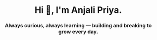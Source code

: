 <h1 align="center">Hi 👋, I'm Anjali Priya.</h1>
<h3 align="center"> Always curious, always learning — building and breaking to grow every day. </h3>






